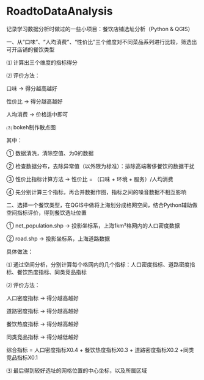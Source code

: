 # RoadtoDataAnalysis
记录学习数据分析时做过的一些小项目：餐饮店铺选址分析（Python & QGIS）

一、从“口味”、“人均消费”、“性价比”三个维度对不同菜品系列进行比较，筛选出可开店铺的餐饮类型

⑴ 计算出三个维度的指标得分

⑵ 评价方法：

   口味 → 得分越高越好
   
   性价比 → 得分越高越好
   
   人均消费 → 价格适中即可
   
⑶ bokeh制作散点图

其中：

① 数据清洗，清除空值、为0的数据

② 检查数据分布，去除异常值（以外限为标准）：排除高端奢侈餐饮的数据干扰

③ 性价比指标计算方法 → 性价比 = （口味 + 环境 + 服务）/人均消费

④ 先分别计算三个指标，再合并数据作图，指标之间的噪音数据不相互影响

二、选择一个餐饮类型，在QGIS中做将上海划分成格网空间，结合Python辅助做空间指标评价，得到餐饮选址位置

①	net_population.shp → 投影坐标系，上海1km²格网内的人口密度数据

② road.shp → 投影坐标系，上海道路数据

具体做法：

⑴ 通过空间分析，分别计算每个格网内的几个指标：人口密度指标、道路密度指标、餐饮热度指标、同类竞品指标

⑵ 评价方法：

   人口密度指标 → 得分越高越好
   
   道路密度指标 → 得分越高越好
   
   餐饮热度指标 → 得分越高越好
   
   同类竞品指标 → 得分越低越好
   
   综合指标 = 人口密度指标X0.4 + 餐饮热度指标X0.3 + 道路密度指标X0.2 +同类竞品指标X0.1
   
⑶ 最后得到较好选址的网格位置的中心坐标，以及所属区域


